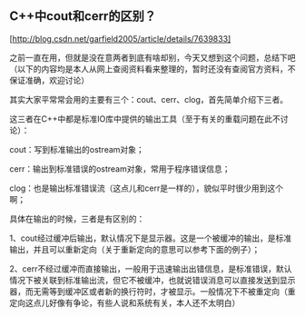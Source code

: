 

## C++中cout和cerr的区别？
[http://blog.csdn.net/garfield2005/article/details/7639833]

之前一直在用，但就是没在意两者到底有啥却别，今天又想到这个问题，总结下吧（以下的内容均是本人从网上查阅资料看来整理的，暂时还没有查阅官方资料，不保证准确，欢迎讨论）

其实大家平常常会用的主要有三个：cout、cerr、clog，首先简单介绍下三者。

这三者在C++中都是标准IO库中提供的输出工具（至于有关的重载问题在此不讨论）：

cout：写到标准输出的ostream对象；

cerr：输出到标准错误的ostream对象，常用于程序错误信息；

clog：也是输出标准错误流（这点儿和cerr是一样的），貌似平时很少用到这个啊；


具体在输出的时候，三者是有区别的：

1、cout经过缓冲后输出，默认情况下是显示器。这是一个被缓冲的输出，是标准输出，并且可以重新定向（关于重新定向的意思可以参考下面的例子）；

2、cerr不经过缓冲而直接输出，一般用于迅速输出出错信息，是标准错误，默认情况下被关联到标准输出流，但它不被缓冲，也就说错误消息可以直接发送到显示器，而无需等到缓冲区或者新的换行符时，才被显示。一般情况下不被重定向（重定向这点儿好像有争论，有些人说和系统有关，本人还不太明白）